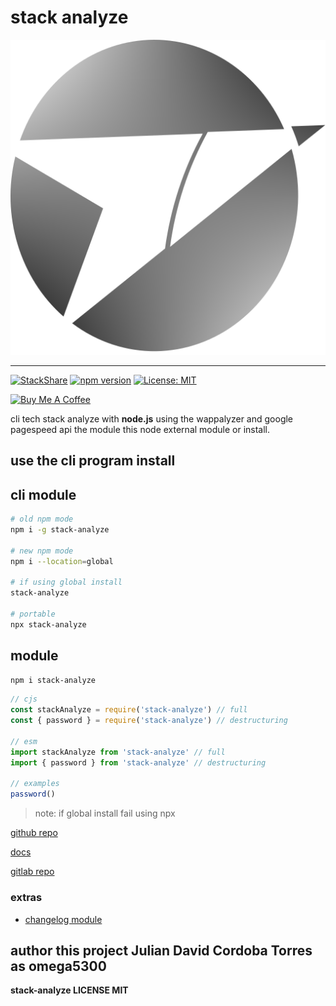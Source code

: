 # stack analyze

![logo](logo-module.webp)

***
[![StackShare](https://img.shields.io/badge/tech-stack-0690fa.svg?style=flat)](https://stackshare.io/intermachine-developers/stack-analyze-cli)
[![npm version](https://badge.fury.io/js/stack-analyze.svg)](https://badge.fury.io/js/stack-analyze)
[![License: MIT](https://img.shields.io/badge/License-MIT-yellow.svg)](https://opensource.org/licenses/MIT)

<a href="https://www.buymeacoffee.com/omega5300" target="_blank"><img src="https://cdn.buymeacoffee.com/buttons/default-orange.png" alt="Buy Me A Coffee" height="41" width="174"></a>


cli tech stack analyze with **node.js** using the wappalyzer and google pagespeed api the module this node external module or install.

## use the cli program install

## cli module
``` sh
# old npm mode
npm i -g stack-analyze

# new npm mode
npm i --location=global

# if using global install
stack-analyze

# portable
npx stack-analyze
```

## module

``` sh
npm i stack-analyze
```

``` js
// cjs
const stackAnalyze = require('stack-analyze') // full
const { password } = require('stack-analyze') // destructuring

// esm
import stackAnalyze from 'stack-analyze' // full
import { password } from 'stack-analyze' // destructuring

// examples
password()
```

>note: if global install fail using npx

[github repo](https://github.com/stack-analyze/stack-analyze.git)

[docs](https://stack-analyze.github.io/stack-analyze/)

[gitlab repo](https://gitlab.com/Intermachine-dev/stack-analyze)

### extras
- [changelog module](/CHANGELOG.md)
## author this project Julian David Cordoba Torres as omega5300

**stack-analyze LICENSE MIT**
